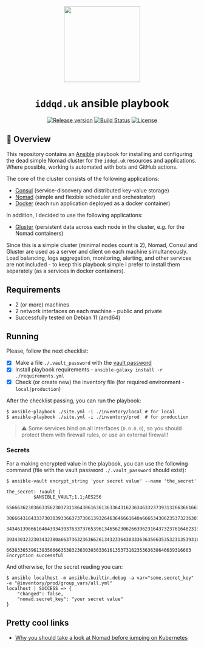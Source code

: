 <div align="center">
<img src="https://hsto.org/webt/zj/06/rh/zj06rhrcow4fallwh7bxki1-aw4.png" width="200"/>

# `iddqd.uk` ansible playbook

[![Release version][badge_release_version]][link_releases]
[![Build Status][badge_build]][link_actions]
[![License][badge_license]][link_license]
</div>

## 📖 Overview

This repository contains an [Ansible][ansible] playbook for installing and configuring the dead simple Nomad cluster for the `iddqd.uk` resources and applications. Where possible, working is automated with bots and GitHub actions.

The core of the cluster consists of the following applications:

- [Consul][consul] (service-discovery and distributed key-value storage)
- [Nomad][nomad] (simple and flexible scheduler and orchestrator)
- [Docker][docker] (each run application deployed as a docker container)

In addition, I decided to use the following applications:

- [Gluster][gluster] (persistent data across each node in the cluster, e.g. for the Nomad containers)

Since this is a simple cluster (minimal nodes count is 2), Nomad, Consul and Gluster are used as a server and client on each machine simultaneously. Load balancing, logs aggregation, monitoring, alerting, and other services are not included - to keep this playbook simple I prefer to install them separately (as a services in docker containers).

## Requirements

- 2 (or more) machines
- 2 network interfaces on each machine - public and private
- Successfully tested on Debian 11 (amd64)

## Running

Please, follow the next checklist:

- [x] Make a file `./.vault_password` with the [vault password][ansible_vault]
- [x] Install playbook requirements - `ansible-galaxy install -r ./requirements.yml`
- [x] Check (or create new) the inventory file (for required environment - `local|production`)

After the checklist passing, you can run the playbook:

```shell
$ ansible-playbook ./site.yml -i ./inventory/local # for local
$ ansible-playbook ./site.yml -i ./inventory/prod  # for production
```

> ⚠ Some services bind on all interfaces (`0.0.0.0`), so you should protect them with firewall rules, or use an external firewall!

### Secrets

For a making encrypted value in the playbook, you can use the following command (file with the vault password `./.vault_password` should exist):

```shell
$ ansible-vault encrypt_string 'your secret value' --name 'the_secret'

the_secret: !vault |
          $ANSIBLE_VAULT;1.1;AES256
          65666362303663356230373118643061636136336431623634633237393132663661663531643266
          3066643164333730303933663737386139326463646661640a666534306235373236303464396436
          34346139666164643934393763373765396134656230626639623164373237616462313431376266
          3934303232303432380a663736323636626134323364303336363566353532313539316436343461
          66383365396138356666353832363030363361613537316235363638646639316663
Encryption successful
```

And otherwise, for the secret reading you can:

```shell
$ ansible localhost -m ansible.builtin.debug -a var="some.secret_key" -e "@inventory/prod/group_vars/all.yml"
localhost | SUCCESS => {
    "changed": false,
    "nomad.secret_key": "your secret value"
}
```

## Pretty cool links

- [Why you should take a look at Nomad before jumping on Kubernetes](https://atodorov.me/2021/02/27/why-you-should-take-a-look-at-nomad-before-jumping-on-kubernetes/)

[badge_release_version]:https://img.shields.io/github/release/iddqd-uk/cluster-playbook.svg?maxAge=30
[badge_build]:https://img.shields.io/github/workflow/status/iddqd-uk/cluster-playbook/tests/master
[badge_license]:https://img.shields.io/github/license/iddqd-uk/cluster-playbook.svg?longCache=true

[link_releases]:https://github.com/iddqd-uk/cluster-playbook/releases
[link_actions]:https://github.com/iddqd-uk/cluster-playbook/actions
[link_license]:https://github.com/iddqd-uk/cluster-playbook/blob/master/LICENSE

[consul]:https://www.consul.io/
[nomad]:https://www.nomadproject.io/
[docker]:https://www.docker.com/
[gluster]:https://www.gluster.org/
[ansible]:https://www.ansible.com/
[ansible_vault]:https://docs.ansible.com/ansible/latest/user_guide/vault.html
